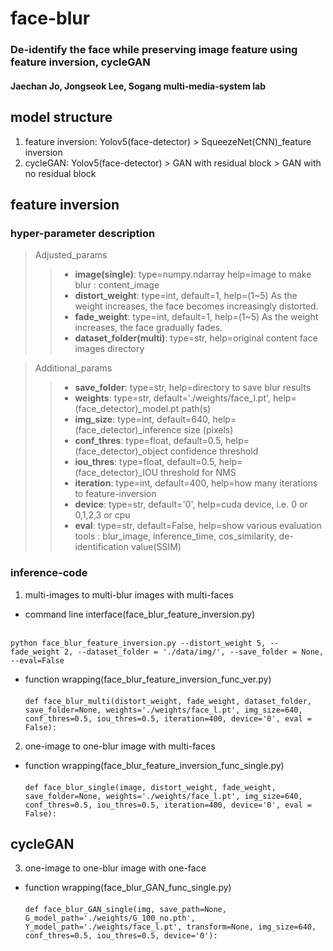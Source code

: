 # face-blur

### De-identify the face while preserving image feature using feature inversion, cycleGAN
#### Jaechan Jo, Jongseok Lee, Sogang multi-media-system lab

## model structure
1. feature inversion: Yolov5(face-detector) > SqueezeNet(CNN)_feature inversion
2. cycleGAN: Yolov5(face-detector) > GAN with residual block
                                   > GAN with no residual block

## feature inversion

### hyper-parameter description

> Adjusted_params
> > - **image(single)**: type=numpy.ndarray help=image to make blur : content_image
> > - **distort_weight**: type=int, default=1, help=(1~5) As the weight increases, the face becomes increasingly distorted.
> > - **fade_weight**: type=int, default=1, help=(1~5) As the weight increases, the face gradually fades.
> > - **dataset_folder(multi)**: type=str, help=original content face images directory


> Additional_params
> > - **save_folder**: type=str, help=directory to save blur results
> > - **weights**: type=str, default='./weights/face_l.pt', help=(face_detector)_model.pt path(s)
> > - **img_size**: type=int, default=640, help=(face_detector)_inference size (pixels)
> > - **conf_thres**: type=float, default=0.5, help=(face_detector)_object confidence threshold
> > - **iou_thres**:  type=float, default=0.5, help=(face_detector)_IOU threshold for NMS
> > - **iteration**: type=int, default=400, help=how many iterations to feature-inversion
> > - **device**: type=str, default='0', help=cuda device, i.e. 0 or 0,1,2,3 or cpu
> > - **eval**: type=str, default=False, help=show various evaluation tools : blur_image, inference_time, cos_similarity, de-identification value(SSIM)

### inference-code

1. multi-images to multi-blur images with multi-faces

  - command line interface(face_blur_feature_inversion.py)<br><br>
  
  ```python face_blur_feature_inversion.py --distort_weight 5, --fade_weight 2, --dataset_folder = './data/img/', --save_folder = None, --eval=False```

- function wrapping(face_blur_feature_inversion_func_ver.py)<br><br>
  ```def face_blur_multi(distort_weight, fade_weight, dataset_folder, save_folder=None, weights='./weights/face_l.pt', img_size=640, conf_thres=0.5, iou_thres=0.5, iteration=400, device='0', eval = False):```

2. one-image to one-blur image with multi-faces

  - function wrapping(face_blur_feature_inversion_func_single.py)<br><br>
  ```def face_blur_single(image, distort_weight, fade_weight, save_folder=None, weights='./weights/face_l.pt', img_size=640, conf_thres=0.5, iou_thres=0.5, iteration=400, device='0', eval = False):```

## cycleGAN
3. one-image to one-blur image with one-face

  - function wrapping(face_blur_GAN_func_single.py)<br><br>
  ```def face_blur_GAN_single(img, save_path=None, G_model_path='./weights/G_100_no.pth', Y_model_path='./weights/face_l.pt', transform=None, img_size=640, conf_thres=0.5, iou_thres=0.5, device='0'):```
                         
                         
